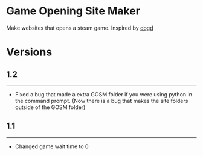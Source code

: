 # Game Opening Site Maker
Make websites that opens a steam game. Inspired by [dogd](https://sastofficial.github.io/pages/dogd)
# Versions
## 1.2
---
* Fixed a bug that made a extra GOSM folder if you were using python in the command prompt. (Now there is a bug that makes the site folders outside of the GOSM folder)
## 1.1
---
* Changed game wait time to 0 
